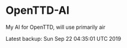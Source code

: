 # OpenTTD-AI
My AI for OpenTTD, will use primarily air

Latest backup: Sun Sep 22 04:35:01 UTC 2019
